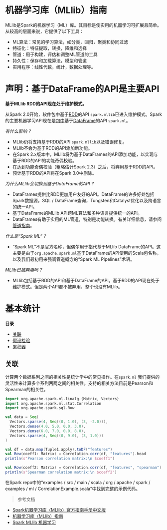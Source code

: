# 机器学习库（MLlib）指南

MLlib是Spark的机器学习（ML）库。其目标是使实用的机器学习可扩展且简单。从较高的层面来说，它提供了以下工具：

- ML算法：常见的学习算法，如分类，回归，聚类和协同过滤
- 特征化：特征提取，转换，降维和选择
- 管道：用于构建，评估和调整ML管道的工具
- 持久性：保存和加载算法，模型和管道
- 实用程序：线性代数，统计，数据处理等。

# 声明：基于DataFrame的API是主要API

**基于MLlib RDD的API现在处于维护模式。**

从Spark 2.0开始，软件包中基于[RDD](http://spark.apache.org/docs/latest/rdd-programming-guide.html#resilient-distributed-datasets-rdds)的API `spark.mllib`已进入维护模式。Spark的主要机器学习API现在是[包中](http://spark.apache.org/docs/latest/sql-programming-guide.html)基于[DataFrame](http://spark.apache.org/docs/latest/sql-programming-guide.html)的API `spark.ml`。

*有什么影响？*

- MLlib仍将支持基于RDD的API `spark.mllib`以及错误修复。
- MLlib不会为基于RDD的API添加新功能。
- 在Spark 2.x版本中，MLlib将为基于DataFrames的API添加功能，以实现与基于RDD的API的功能奇偶校验。
- 在达到功能奇偶校验（粗略估计Spark 2.3）之后，将弃用基于RDD的API。
- 预计基于RDD的API将在Spark 3.0中删除。

*为什么MLlib会切换到基于DataFrame的API？*

- DataFrames提供比RDD更加用户友好的API。DataFrame的许多好处包括Spark数据源，SQL / DataFrame查询，Tungsten和Catalyst优化以及跨语言的统一API。
- 基于DataFrame的MLlib API跨ML算法和多种语言提供统一的API。
- DataFrames有助于实用的ML管道，特别是功能转换。有关详细信息，请参阅[管道指南](http://spark.apache.org/docs/latest/ml-pipeline.html)。

*什么是“Spark ML”？*

- “Spark ML”不是官方名称，但偶尔用于指代基于MLlib DataFrame的API。这主要是由于`org.apache.spark.ml`基于DataFrame的API使用的Scala包名称，以及我们最初用来强调管道概念的“Spark ML Pipelines”术语。

*MLlib已被弃用吗？*

- MLlib包括基于RDD的API和基于DataFrame的API。基于RDD的API现在处于维护模式。但是两个API都不被弃用，整个也没有MLlib。



# 基本统计



**目录**

- [关联](http://spark.apache.org/docs/latest/ml-statistics.html#correlation)
- [假设检验](http://spark.apache.org/docs/latest/ml-statistics.html#hypothesis-testing)
- [累积器](http://spark.apache.org/docs/latest/ml-statistics.html#summarizer)

## 关联

计算两个数据系列之间的相关性是统计学中的常见操作。在`spark.ml` 我们提供的灵活性来计算多个系列两两之间的相关性。支持的相关方法目前是Pearson和Spearman的相关性。

```scala
import org.apache.spark.ml.linalg.{Matrix, Vectors}
import org.apache.spark.ml.stat.Correlation
import org.apache.spark.sql.Row

val data = Seq(
  Vectors.sparse(4, Seq((0, 1.0), (3, -2.0))),
  Vectors.dense(4.0, 5.0, 0.0, 3.0),
  Vectors.dense(6.0, 7.0, 0.0, 8.0),
  Vectors.sparse(4, Seq((0, 9.0), (3, 1.0)))
)

val df = data.map(Tuple1.apply).toDF("features")
val Row(coeff1: Matrix) = Correlation.corr(df, "features").head
println(s"Pearson correlation matrix:\n $coeff1")

val Row(coeff2: Matrix) = Correlation.corr(df, "features", "spearman").head
println(s"Spearman correlation matrix:\n $coeff2")
```

在Spark repo中的“examples / src / main / scala / org / apache / spark / examples / ml / CorrelationExample.scala”中找到完整的示例代码。





> 参考文档

* [Spark机器学习库（MLlib）官方指南手册中文版](https://blog.csdn.net/liulingyuan6/article/details/53582300)
* [机器学习库（MLlib）指南](http://ifeve.com/spark-mllib/)
* [Spark MLlib 机器学习](https://www.cnblogs.com/swordfall/p/9456222.html)

